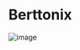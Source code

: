 # Berttonix

![image](https://github.com/Ayda-Ahmadpour/Berttonix/assets/146557313/db204fd9-5015-4d38-b459-a2439282a27c)
